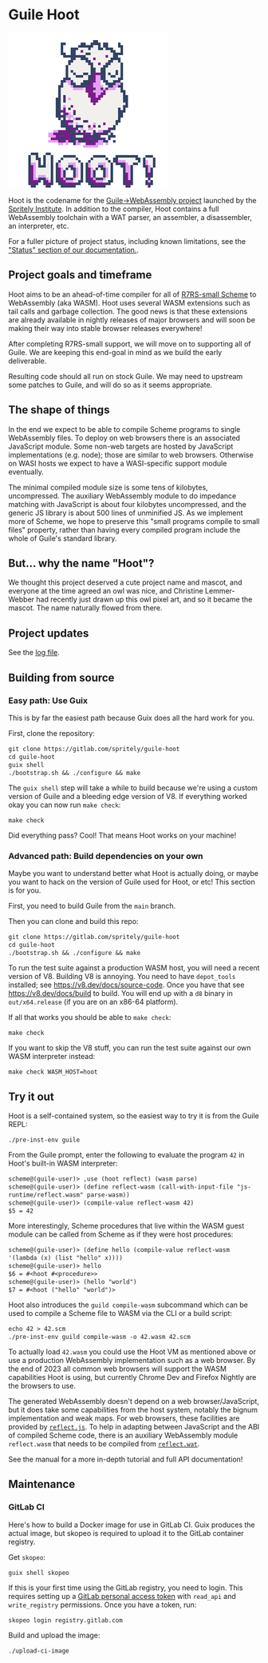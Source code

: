 # Guile Hoot

![Hoot logo](./hoot.png)

Hoot is the codename for the [Guile->WebAssembly
project](https://spritely.institute/news/guile-on-web-assembly-project-underway.html)
launched by the [Spritely Institute](https://spritely.institute/).  In
addition to the compiler, Hoot contains a full WebAssembly toolchain
with a WAT parser, an assembler, a disassembler, an interpreter, etc.

For a fuller picture of project status, including known limitations,
see the ["Status" section of our
documentation.](https://spritely.institute/files/docs/guile-hoot/latest/Status.html).

## Project goals and timeframe

Hoot aims to be an ahead-of-time compiler for all of [R7RS-small
Scheme](https://small.r7rs.org/) to WebAssembly (aka WASM).  Hoot uses
several WASM extensions such as tail calls and garbage collection.
The good news is that these extensions are already available in
nightly releases of major browsers and will soon be making their way
into stable browser releases everywhere!

After completing R7RS-small support, we will move on to supporting all
of Guile.  We are keeping this end-goal in mind as we build the early
deliverable.

Resulting code should all run on stock Guile.  We may need to upstream
some patches to Guile, and will do so as it seems appropriate.

## The shape of things

In the end we expect to be able to compile Scheme programs to single
WebAssembly files.  To deploy on web browsers there is an associated
JavaScript module.  Some non-web targets are hosted by JavaScript
implementations (e.g. node); those are similar to web browsers.
Otherwise on WASI hosts we expect to have a WASI-specific support
module eventually.

The minimal compiled module size is some tens of kilobytes,
uncompressed.  The auxiliary WebAssembly module to do impedance
matching with JavaScript is about four kilobytes uncompressed, and the
generic JS library is about 500 lines of unminified JS.  As we
implement more of Scheme, we hope to preserve this "small programs
compile to small files" property, rather than having every compiled
program include the whole of Guile's standard library.

## But... why the name "Hoot"?

We thought this project deserved a cute project name and mascot, and
everyone at the time agreed an owl was nice, and Christine
Lemmer-Webber had recently just drawn up this owl pixel art, and
so it became the mascot.
The name naturally flowed from there.

## Project updates

See the [log file](design/log.md).

## Building from source

### Easy path: Use Guix

This is by far the easiest path because Guix does all the hard work
for you.

First, clone the repository:

```
git clone https://gitlab.com/spritely/guile-hoot
cd guile-hoot
guix shell
./bootstrap.sh && ./configure && make
```

The `guix shell` step will take a while to build because we're using a
custom version of Guile and a bleeding edge version of V8.
If everything worked okay you can now run `make check`:

```
make check
```

Did everything pass?  Cool!  That means Hoot works on your machine!

### Advanced path: Build dependencies on your own

Maybe you want to understand better what Hoot is actually doing, or
maybe you want to hack on the version of Guile used for Hoot, or etc!
This section is for you.

First, you need to build Guile from the `main` branch.

Then you can clone and build this repo:

```
git clone https://gitlab.com/spritely/guile-hoot
cd guile-hoot
./bootstrap.sh && ./configure && make
```

To run the test suite against a production WASM host, you will need a
recent version of V8.  Building V8 is annoying.  You need to have
`depot_tools` installed; see https://v8.dev/docs/source-code.  Once
you have that see https://v8.dev/docs/build to build.  You will end up
with a `d8` binary in `out/x64.release` (if you are on an x86-64
platform).

If all that works you should be able to `make check`:

```
make check
```

If you want to skip the V8 stuff, you can run the test suite against
our own WASM interpreter instead:

```
make check WASM_HOST=hoot
```

## Try it out

Hoot is a self-contained system, so the easiest way to try it is from
the Guile REPL:

```
./pre-inst-env guile
```

From the Guile prompt, enter the following to evaluate the program
`42` in Hoot's built-in WASM interpreter:

```
scheme@(guile-user)> ,use (hoot reflect) (wasm parse)
scheme@(guile-user)> (define reflect-wasm (call-with-input-file "js-runtime/reflect.wasm" parse-wasm))
scheme@(guile-user)> (compile-value reflect-wasm 42)
$5 = 42
```

More interestingly, Scheme procedures that live within the WASM guest
module can be called from Scheme as if they were host procedures:

```
scheme@(guile-user)> (define hello (compile-value reflect-wasm '(lambda (x) (list "hello" x))))
scheme@(guile-user)> hello
$6 = #<hoot #<procedure>>
scheme@(guile-user)> (hello "world")
$7 = #<hoot ("hello" "world")>
```

Hoot also introduces the `guild compile-wasm` subcommand which can be
used to compile a Scheme file to WASM via the CLI or a build script:

```
echo 42 > 42.scm
./pre-inst-env guild compile-wasm -o 42.wasm 42.scm
```

To actually load `42.wasm` you could use the Hoot VM as mentioned
above or use a production WebAssembly implementation such as a web
browser.  By the end of 2023 all common web browsers will support the
WASM capabilities Hoot is using, but currently Chrome Dev and Firefox
Nightly are the browsers to use.

The generated WebAssembly doesn't depend on a web browser/JavaScript,
but it does take some capabilities from the host system, notably the
bignum implementation and weak maps.  For web browsers, these
facilities are provided by [`reflect.js`](./js-runtime/reflect.js).
To help in adapting between JavaScript and the ABI of compiled Scheme
code, there is an auxiliary WebAssembly module `reflect.wasm` that
needs to be compiled from [`reflect.wat`](./js-runtime/reflect.wat).

See the manual for a more in-depth tutorial and full API
documentation!

## Maintenance

### GitLab CI

Here's how to build a Docker image for use in GitLab CI.  Guix
produces the actual image, but skopeo is required to upload it to the
GitLab container registry.

Get `skopeo`:

```
guix shell skopeo
```

If this is your first time using the GitLab registry, you need to
login.  This requires setting up a [GitLab personal access
token](https://gitlab.com/-/profile/personal_access_tokens) with
`read_api` and `write_registry` permissions.  Once you have a token,
run:

```
skopeo login registry.gitlab.com
```

Build and upload the image:

```
./upload-ci-image
```

